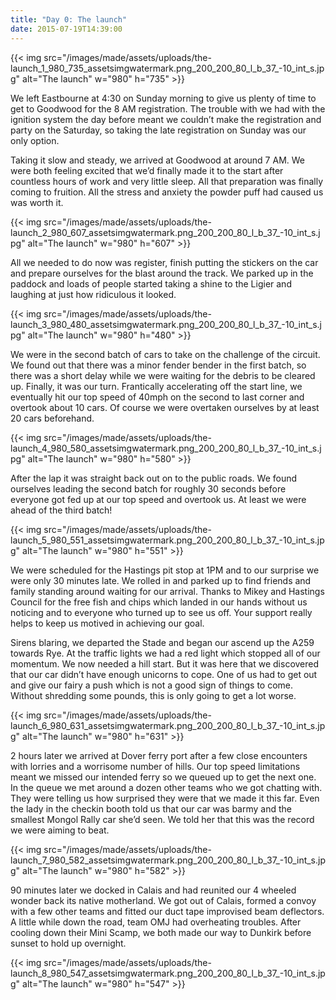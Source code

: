 ```yaml
---
title: "Day 0: The launch"
date: 2015-07-19T14:39:00
---
```


{{< img src="/images/made/assets/uploads/the-launch_1_980_735_assetsimgwatermark.png_200_200_80_l_b_37_-10_int_s.jpg" alt="The launch" w="980" h="735" >}}

We left Eastbourne at 4:30 on Sunday morning to give us plenty of time to get to Goodwood for the 8 AM registration. The trouble with we had with the ignition system the day before meant we couldn’t make the registration and party on the Saturday, so taking the late registration on Sunday was our only option.

Taking it slow and steady, we arrived at Goodwood at around 7 AM. We were both feeling excited that we’d finally made it to the start after countless hours of work and very little sleep. All that preparation was finally coming to fruition. All the stress and anxiety the powder puff had caused us was worth it.

{{< img src="/images/made/assets/uploads/the-launch_2_980_607_assetsimgwatermark.png_200_200_80_l_b_37_-10_int_s.jpg" alt="The launch" w="980" h="607" >}}

All we needed to do now was register, finish putting the stickers on the car and prepare ourselves for the blast around the track. We parked up in the paddock and loads of people started taking a shine to the Ligier and laughing at just how ridiculous it looked.

{{< img src="/images/made/assets/uploads/the-launch_3_980_480_assetsimgwatermark.png_200_200_80_l_b_37_-10_int_s.jpg" alt="The launch" w="980" h="480" >}}

We were in the second batch of cars to take on the challenge of the circuit. We found out that there was a minor fender bender in the first batch, so there was a short delay while we were waiting for the debris to be cleared up. Finally, it was our turn. Frantically accelerating off the start line, we eventually hit our top speed of 40mph on the second to last corner and overtook about 10 cars. Of course we were overtaken ourselves by at least 20 cars beforehand.

{{< img src="/images/made/assets/uploads/the-launch_4_980_580_assetsimgwatermark.png_200_200_80_l_b_37_-10_int_s.jpg" alt="The launch" w="980" h="580" >}}

After the lap it was straight back out on to the public roads. We found ourselves leading the second batch for roughly 30 seconds before everyone got fed up at our top speed and overtook us. At least we were ahead of the third batch!

{{< img src="/images/made/assets/uploads/the-launch_5_980_551_assetsimgwatermark.png_200_200_80_l_b_37_-10_int_s.jpg" alt="The launch" w="980" h="551" >}}

We were scheduled for the Hastings pit stop at 1PM and to our surprise we were only 30 minutes late. We rolled in and parked up to find friends and family standing around waiting for our arrival. Thanks to Mikey and Hastings Council for the free fish and chips which landed in our hands without us noticing and to everyone who turned up to see us off. Your support really helps to keep us motived in achieving our goal.

Sirens blaring, we departed the Stade and began our ascend up the A259 towards Rye. At the traffic lights we had a red light which stopped all of our momentum. We now needed a hill start. But it was here that we discovered that our car didn’t have enough unicorns to cope. One of us had to get out and give our fairy a push which is not a good sign of things to come. Without shredding some pounds, this is only going to get a lot worse.

{{< img src="/images/made/assets/uploads/the-launch_6_980_631_assetsimgwatermark.png_200_200_80_l_b_37_-10_int_s.jpg" alt="The launch" w="980" h="631" >}}

2 hours later we arrived at Dover ferry port after a few close encounters with lorries and a worrisome number of hills. Our top speed limitations meant we missed our intended ferry so we queued up to get the next one. In the queue we met around a dozen other teams who we got chatting with. They were telling us how surprised they were that we made it this far. Even the lady in the checkin booth told us that our car was barmy and the smallest Mongol Rally car she’d seen. We told her that this was the record we were aiming to beat.

{{< img src="/images/made/assets/uploads/the-launch_7_980_582_assetsimgwatermark.png_200_200_80_l_b_37_-10_int_s.jpg" alt="The launch" w="980" h="582" >}}

90 minutes later we docked in Calais and had reunited our 4 wheeled wonder back its native motherland. We got out of Calais, formed a convoy with a few other teams and fitted our duct tape improvised beam deflectors. A little while down the road, team OMJ had overheating troubles. After cooling down their Mini Scamp, we both made our way to Dunkirk before sunset to hold up overnight.

{{< img src="/images/made/assets/uploads/the-launch_8_980_547_assetsimgwatermark.png_200_200_80_l_b_37_-10_int_s.jpg" alt="The launch" w="980" h="547" >}}